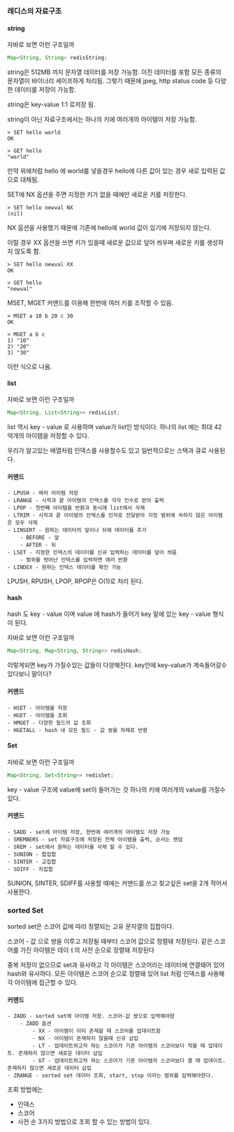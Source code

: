 
### 레디스의 자료구조

#### string

자바로 보면 이런 구조일까
```java
Map<String, String> redisString;
```

string은 512MB 까지 문자열 데이터를 저장 가능함.
이진 데이터를 포함 모든 종류의 문자열이 바이너리 세이프하게 처리됨.
그렇기 때문에 jpeg, http status code 등 다양한 데이터를 저장이 가능함.

string은 key-value 1:1 로저장 됨.

string이 아닌 자료구조에서는 하나의 키에 여러개의 아이템이 저장 가능함.

```shell
> SET hello world
OK

> GET hello
"world"
```

만약 위에처럼 hello 에 world를 넣을경우 hello에 다른 값이 있는 경우 새로 입력된 값으로 대체됨.

SET에 NX 옵션을 주면 지정한 키가 없을 때에만 새로운 키를 저장한다.

```shell
> SET hello newval NX
(nil)
```

NX 옵션을 사용했기 때문에 기존에 hello에 world 값이 있기에 저장되지 않는다.

이럴 경우 XX 옵션을 쓰면 키가 있을때 새로운 값으로 덮어 씌우며 새로운 키를 생성하지 않도록 함.

```shell 
> SET hello newval XX
OK

> GET hello
"newval"
```

MSET, MGET 커맨드를 이용해 한번에 여러 키를 조작할 수 있음.

```shell
> MSET a 10 b 20 c 30
OK

> MGET a b c
1) "10"
2) "20"
3) "30"
```

이런 식으로 나옴.

#### list

자바로 보면 이런 구조일까
```java
Map<String, List<String>> redisList;
```

list 역시 key - value 로 사용하며
value가 list인 방식이다. 하나의 list 에는 최대 42억개의 아이템을 저장할 수 있다.

우리가 알고있는 배열처럼 인덱스를 사용할수도 있고 일반적으로는 스택과 큐로 사용된다.

#### 커맨드
	- LPUSH - 여러 아이템 저장
	- LRANGE - 시작과 끝 아이템의 인덱스를 각각 인수로 받아 출력
	- LPOP - 첫번째 아이템을 반환과 동시에 list에서 삭제
	- LTRIM - 시작과 끝 아이템의 인덱스를 인자로 전달받아 지정 범위에 속하지 않은 아이템은 모두 삭제
	- LINSERT - 원하는 데이터의 앞이나 뒤에 데이터를 추가
		- BEFORE - 앞
		- AFTER - 뒤
	- LSET - 지정한 인덱스의 데이터를 신규 입력하는 데이터를 덮어 씌움
		- 범위를 벗어난 인덱스를 입력하면 에러 반환
	- LINDEX - 원하는 인덱스 데이터를 확인 가능

LPUSH, RPUSH, LPOP, RPOP은 O(1)로 처리 된다.

#### hash

hash 도 key - value 이며 value 에 hash가 들어가 key 밑에 있는 key - value 형식이 된다.

자바로 보면 이런 구조일까
```java
Map<String, Map<String, String>> redisHash;
```
이렇게되면 key가 가질수있는 값들이 다양해진다.
key안에 key-value가 계속들어갈수있다보니 말이다?

#### 커맨드
	- HSET - 아이템을 저장
	- HGET - 아이템을 조회
	- HMGET - 다양한 필드의 값 조회
	- HGETALL - hash 내 모든 필드 - 값 쌍을 차례로 반환

#### Set

자바로 보면 이런 구조일까
```java
Map<String, Set<String>> redisSet;
```

key - value 구조에 value에 set이 들어가는 것
하나의 키에 여러개의 value를 가질수 있다.

#### 커맨드
	- SADD - set에 아이템 저장, 한번에 여러개의 아이템도 저장 가능
	- SMEMBERS - set 자료구조에 저장된 전체 아이템을 출력, 순서는 랜덤
	- SREM - set에서 원하는 데이터를 삭제 할 수 있다.
	- SUNION - 합집합
	- SINTER - 교집합
	- SDIFF - 차집합

SUNION, SINTER, SDIFF를 사용할 때에는 커맨드를 쓰고 찾고싶은 set을 2개 적어서 사용한다.

### sorted Set

sorted set은 스코어 값에 따라 정렬되는 고유 문자열의 집합이다.

스코어 - 값 으로 쌍을 이루고 저장될 때부터 스코어 값으로 정렬돼 저장된다.
같은 스코어를 가진 아이템은 데이ㅓ의 사전 순으로 정렬돼 저장된다

중복 저장이 없으므로 set과 유사하고 각 아이템은 스코어라는 데이터에 연결돼어 있어 hash와 유사하다.
모든 아이템은 스코어 순으로 정렬돼 있어 list 처럼 인덱스를 사용해 각 아이템에 접근할 수 있다.

#### 커맨드
	- ZADD - sorted set에 아이템 저장. 스코어-값 쌍으로 입력해야함
		- ZADD 옵션
			- XX - 아이템이 이미 존재할 때 스코어를 업데이트함
			- NX - 아이템이 존재하지 않을때 신규 삽입
			- LT - 업데이트하고자 하는 스코어가 기존 아이템의 스코어보다 작을 때 업데이트. 존재하지 않으면 새로운 데이터 삽입
			- GT - 업데이트하고자 하는 스코어가 기존 아이템의 스코어보다 클 때 업데이트. 존재하지 않으면 새로운 데이터 삽입
	- ZRANGE - sorted set 데이터 조회, start, stop 이라는 범위를 입력해야한다.

조회 방법에는 
- 인덱스
- 스코어
- 사전 순
3가지 방법으로 조회 할 수 있는 방법이 있다.
